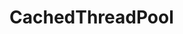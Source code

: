 <!-- TODO: Add content for this topic -->

# CachedThreadPool

<!-- Content will be added later -->

